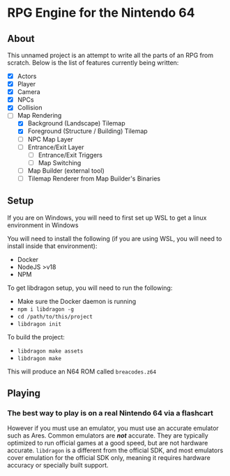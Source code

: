 # RPG Engine for the Nintendo 64

## About

This unnamed project is an attempt to write all the parts of an RPG from scratch. Below is the list of features currently being written:

- [x] Actors
- [x] Player
- [x] Camera
- [x] NPCs
- [x] Collision
- [ ] Map Rendering
  - [x] Background (Landscape) Tilemap
  - [x] Foreground (Structure / Building) Tilemap
  - [ ] NPC Map Layer
  - [ ] Entrance/Exit Layer
    - [ ] Entrance/Exit Triggers
    - [ ] Map Switching
  - [ ] Map Builder (external tool)
  - [ ] Tilemap Renderer from Map Builder's Binaries

## Setup

If you are on Windows, you will need to first set up WSL to get a linux environment in Windows

You will need to install the following (if you are using WSL, you will need to install inside that environment):

- Docker
- NodeJS >v18
- NPM

To get libdragon setup, you will need to run the following:

- Make sure the Docker daemon is running
- `npm i libdragon -g`
- `cd /path/to/this/project`
- `libdragon init`

To build the project:

- `libdragon make assets`
- `libdragon make`

This will produce an N64 ROM  called `breacodes.z64`

## Playing

### The best way to play is on a real Nintendo 64 via a flashcart

However if you must use an emulator, you must use an accurate emulator such as Ares. Common emulators are ***not*** accurate. They are typically optimized to run official games at a good speed, but are not hardware accurate. `libdragon` is a different from the official SDK, and most emulators cover emulation for the official SDK only, meaning it requires hardware accuracy or specially built support.
